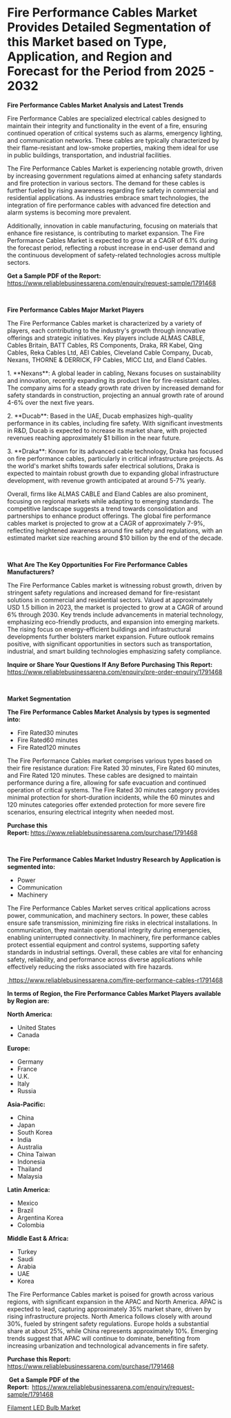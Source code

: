 <p><h1>Fire Performance Cables Market Provides Detailed Segmentation of this Market based on Type, Application, and Region and Forecast for the Period from 2025 - 2032</h1></p><p><strong>Fire Performance Cables Market Analysis and Latest Trends</strong></p>
<p><p>Fire Performance Cables are specialized electrical cables designed to maintain their integrity and functionality in the event of a fire, ensuring continued operation of critical systems such as alarms, emergency lighting, and communication networks. These cables are typically characterized by their flame-resistant and low-smoke properties, making them ideal for use in public buildings, transportation, and industrial facilities.</p><p>The Fire Performance Cables Market is experiencing notable growth, driven by increasing government regulations aimed at enhancing safety standards and fire protection in various sectors. The demand for these cables is further fueled by rising awareness regarding fire safety in commercial and residential applications. As industries embrace smart technologies, the integration of fire performance cables with advanced fire detection and alarm systems is becoming more prevalent.</p><p>Additionally, innovation in cable manufacturing, focusing on materials that enhance fire resistance, is contributing to market expansion. The Fire Performance Cables Market is expected to grow at a CAGR of 6.1% during the forecast period, reflecting a robust increase in end-user demand and the continuous development of safety-related technologies across multiple sectors.</p></p>
<p><strong>Get a Sample PDF of the Report:&nbsp;</strong> <a href="https://www.reliablebusinessarena.com/enquiry/request-sample/1791468?utm_campaign=2225&utm_medium=2&utm_source=Github&utm_content=ia&utm_term=13022025&utm_id=fire-performance-cables">https://www.reliablebusinessarena.com/enquiry/request-sample/1791468</a></p>
<p>&nbsp;</p>
<p><strong>Fire Performance Cables Major Market Players</strong></p>
<p><p>The Fire Performance Cables market is characterized by a variety of players, each contributing to the industry's growth through innovative offerings and strategic initiatives. Key players include ALMAS CABLE, Cables Britain, BATT Cables, RS Components, Draka, RR Kabel, Qing Cables, Reka Cables Ltd, AEI Cables, Cleveland Cable Company, Ducab, Nexans, THORNE & DERRICK, FP Cables, MICC Ltd, and Eland Cables.</p><p>1. **Nexans**: A global leader in cabling, Nexans focuses on sustainability and innovation, recently expanding its product line for fire-resistant cables. The company aims for a steady growth rate driven by increased demand for safety standards in construction, projecting an annual growth rate of around 4-6% over the next five years.</p><p>2. **Ducab**: Based in the UAE, Ducab emphasizes high-quality performance in its cables, including fire safety. With significant investments in R&D, Ducab is expected to increase its market share, with projected revenues reaching approximately $1 billion in the near future.</p><p>3. **Draka**: Known for its advanced cable technology, Draka has focused on fire performance cables, particularly in critical infrastructure projects. As the world's market shifts towards safer electrical solutions, Draka is expected to maintain robust growth due to expanding global infrastructure development, with revenue growth anticipated at around 5-7% yearly.</p><p>Overall, firms like ALMAS CABLE and Eland Cables are also prominent, focusing on regional markets while adapting to emerging standards. The competitive landscape suggests a trend towards consolidation and partnerships to enhance product offerings. The global fire performance cables market is projected to grow at a CAGR of approximately 7-9%, reflecting heightened awareness around fire safety and regulations, with an estimated market size reaching around $10 billion by the end of the decade.</p></p>
<p>&nbsp;</p>
<p><strong>What Are The Key Opportunities For Fire Performance Cables Manufacturers?</strong></p>
<p><p>The Fire Performance Cables market is witnessing robust growth, driven by stringent safety regulations and increased demand for fire-resistant solutions in commercial and residential sectors. Valued at approximately USD 1.5 billion in 2023, the market is projected to grow at a CAGR of around 6% through 2030. Key trends include advancements in material technology, emphasizing eco-friendly products, and expansion into emerging markets. The rising focus on energy-efficient buildings and infrastructural developments further bolsters market expansion. Future outlook remains positive, with significant opportunities in sectors such as transportation, industrial, and smart building technologies emphasizing safety compliance.</p></p>
<p><strong>Inquire or Share Your Questions If Any Before Purchasing This Report:</strong> <a href="https://www.reliablebusinessarena.com/enquiry/pre-order-enquiry/1791468?utm_campaign=2225&utm_medium=2&utm_source=Github&utm_content=ia&utm_term=13022025&utm_id=fire-performance-cables">https://www.reliablebusinessarena.com/enquiry/pre-order-enquiry/1791468</a></p>
<p>&nbsp;</p>
<p><strong>Market Segmentation</strong></p>
<p><strong>The Fire Performance Cables Market Analysis by types is segmented into:</strong></p>
<p><ul><li>Fire Rated30 minutes</li><li>Fire Rated60 minutes</li><li>Fire Rated120 minutes</li></ul></p>
<p><p>The Fire Performance Cables market comprises various types based on their fire resistance duration: Fire Rated 30 minutes, Fire Rated 60 minutes, and Fire Rated 120 minutes. These cables are designed to maintain performance during a fire, allowing for safe evacuation and continued operation of critical systems. The Fire Rated 30 minutes category provides minimal protection for short-duration incidents, while the 60 minutes and 120 minutes categories offer extended protection for more severe fire scenarios, ensuring electrical integrity when needed most.</p></p>
<p><strong>Purchase this Report:&nbsp;</strong><a href="https://www.reliablebusinessarena.com/purchase/1791468?utm_campaign=2225&utm_medium=2&utm_source=Github&utm_content=ia&utm_term=13022025&utm_id=fire-performance-cables">https://www.reliablebusinessarena.com/purchase/1791468</a></p>
<p>&nbsp;</p>
<p><strong>The Fire Performance Cables Market Industry Research by Application is segmented into:</strong></p>
<p><ul><li>Power</li><li>Communication</li><li>Machinery</li></ul></p>
<p><p>The Fire Performance Cables Market serves critical applications across power, communication, and machinery sectors. In power, these cables ensure safe transmission, minimizing fire risks in electrical installations. In communication, they maintain operational integrity during emergencies, enabling uninterrupted connectivity. In machinery, fire performance cables protect essential equipment and control systems, supporting safety standards in industrial settings. Overall, these cables are vital for enhancing safety, reliability, and performance across diverse applications while effectively reducing the risks associated with fire hazards.</p></p>
<p><a href="https://www.reliablebusinessarena.com/fire-performance-cables-r1791468?utm_campaign=2225&utm_medium=2&utm_source=Github&utm_content=ia&utm_term=13022025&utm_id=fire-performance-cables">&nbsp;https://www.reliablebusinessarena.com/fire-performance-cables-r1791468</a></p>
<p><strong>In terms of Region, the Fire Performance Cables Market Players available by Region are:</strong></p>
<p>
    <p> <strong> North America: </strong>
        <ul>
            <li>United States</li>
            <li>Canada</li>
        </ul>
        </p> 
    <p> <strong> Europe: </strong>
        <ul>
            <li>Germany</li>
            <li>France</li>
            <li>U.K.</li>
            <li>Italy</li>
            <li>Russia</li>
        </ul>
        </p> 
    <p> <strong> Asia-Pacific: </strong>
        <ul>
            <li>China</li>
            <li>Japan</li>
            <li>South Korea</li>
            <li>India</li>
            <li>Australia</li>
            <li>China Taiwan</li>
            <li>Indonesia</li>
            <li>Thailand</li>
            <li>Malaysia</li>
        </ul>
        </p> 
    <p> <strong> Latin America: </strong>
        <ul>
            <li>Mexico</li>
            <li>Brazil</li>
            <li>Argentina Korea</li>
            <li>Colombia</li>
        </ul>
        </p> 
    <p> <strong> Middle East & Africa: </strong>
        <ul>
            <li>Turkey</li>
            <li>Saudi</li>
            <li>Arabia</li>
            <li>UAE</li>
            <li>Korea</li>
        </ul>
    </p>
    </p>
<p><p>The Fire Performance Cables market is poised for growth across various regions, with significant expansion in the APAC and North America. APAC is expected to lead, capturing approximately 35% market share, driven by rising infrastructure projects. North America follows closely with around 30%, fueled by stringent safety regulations. Europe holds a substantial share at about 25%, while China represents approximately 10%. Emerging trends suggest that APAC will continue to dominate, benefiting from increasing urbanization and technological advancements in fire safety.</p></p>
<p><strong>Purchase this Report: </strong><a href="https://www.reliablebusinessarena.com/purchase/1791468?utm_campaign=2225&utm_medium=2&utm_source=Github&utm_content=ia&utm_term=13022025&utm_id=fire-performance-cables">https://www.reliablebusinessarena.com/purchase/1791468</a></p>
<p>&nbsp;<strong>Get a Sample PDF of the Report:&nbsp;&nbsp;</strong><a href="https://www.reliablebusinessarena.com/enquiry/request-sample/1791468?utm_campaign=2225&utm_medium=2&utm_source=Github&utm_content=ia&utm_term=13022025&utm_id=fire-performance-cables">https://www.reliablebusinessarena.com/enquiry/request-sample/1791468</a></p>
<p><strong></strong></p>
<p><p><a href="https://github.com/hammelximalschid/Market-Research-Report-List-1/blob/main/filament-led-bulb-market.md?utm_campaign=2225&utm_medium=2&utm_source=Github&utm_content=ia&utm_term=13022025&utm_id=fire-performance-cables">Filament LED Bulb Market</a></p></p>